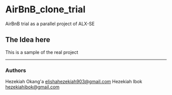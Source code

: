 # AirBnB_clone_trial
AirBnB trial as a parallel project of ALX-SE

## The Idea here
This is a sample of the real project

_________________________________________________
### Authors
Hezekiah Okang'a <elishahezekiah903@gmail.com>
Hezekiah Ibok <hezekiahibok@gmail.com>
